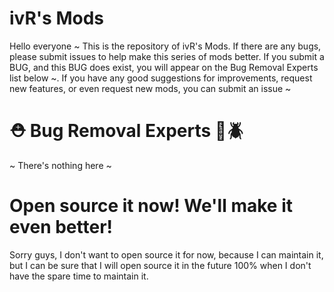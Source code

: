# ivR's Mods
Hello everyone ~ This is the repository of ivR's Mods. If there are any bugs, please submit issues to help make this series of mods better. If you submit a BUG, and this BUG does exist, you will appear on the Bug Removal Experts list below ~. If you have any good suggestions for improvements, request new features, or even request new mods, you can submit an issue ~

# ⛑️ Bug Removal Experts 🚫🪲
~ There's nothing here ~

# Open source it now! We'll make it even better!
Sorry guys, I don't want to open source it for now, because I can maintain it, but I can be sure that I will open source it in the future 100% when I don't have the spare time to maintain it.
